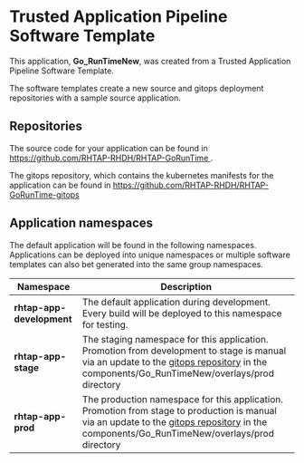 # Trusted Application Pipeline Software Template

This application, **Go_RunTimeNew**, was created from a Trusted Application Pipeline Software Template.

The software templates create a new source and gitops deployment repositories with a sample source application. 

## Repositories

The source code for your application can be found in [https://github.com/RHTAP-RHDH/RHTAP-GoRunTime ](https://github.com/RHTAP-RHDH/RHTAP-GoRunTime ).
 
The gitops repository, which contains the kubernetes manifests for the application can be found in 
[https://github.com/RHTAP-RHDH/RHTAP-GoRunTime-gitops ](https://github.com/RHTAP-RHDH/RHTAP-GoRunTime-gitops ) 

## Application namespaces 

The default application will be found in the following namespaces. Applications can be deployed into unique namespaces or multiple software templates can also bet generated into the same group namespaces.  

|  Namespace   |  Description   |  
| -------- | -------- |   
| **rhtap-app-development** | The default application during development. Every build will be deployed to this namespace for testing. | 
| **rhtap-app-stage** | The staging namespace for this application. Promotion from development to stage is manual via an update to the [gitops repository](https://github.com/RHTAP-RHDH/RHTAP-GoRunTime-gitops ) in the components/Go_RunTimeNew/overlays/prod directory |  
| **rhtap-app-prod** | The production namespace for this application. Promotion from stage to production is manual via an update to the [gitops repository](https://github.com/RHTAP-RHDH/RHTAP-GoRunTime-gitops ) in the components/Go_RunTimeNew/overlays/prod directory | 